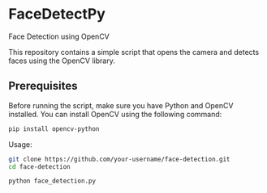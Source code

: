 # FaceDetectPy
Face Detection using OpenCV

This repository contains a simple script that opens the camera and detects faces using the OpenCV library.

## Prerequisites

Before running the script, make sure you have Python and OpenCV installed. You can install OpenCV using the following command:

```bash
pip install opencv-python
```

Usage:
``` bash
git clone https://github.com/your-username/face-detection.git
cd face-detection
```
```bash
python face_detection.py
```
